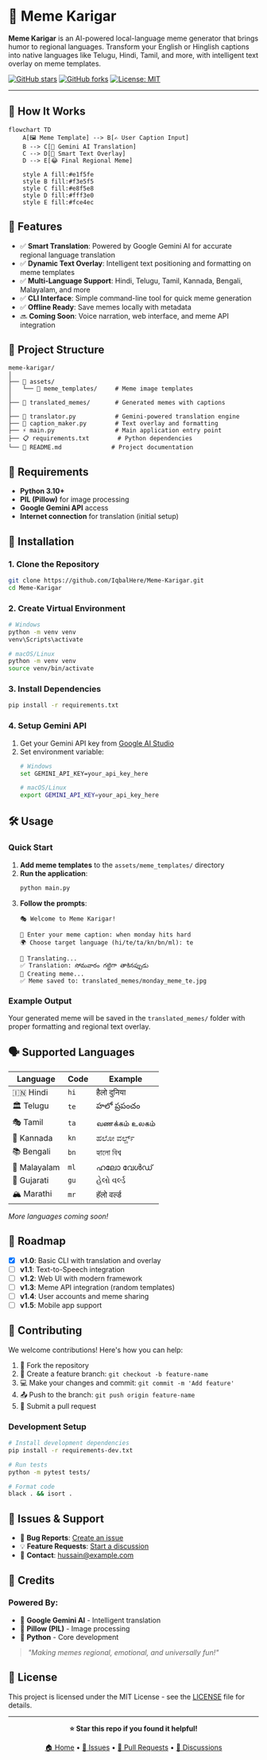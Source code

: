 # 🧠 Meme Karigar

**Meme Karigar** is an AI-powered local-language meme generator that brings humor to regional languages. Transform your English or Hinglish captions into native languages like Telugu, Hindi, Tamil, and more, with intelligent text overlay on meme templates.

[![GitHub stars](https://img.shields.io/github/stars/IqbalHere/Meme-Karigar?style=social)](https://github.com/IqbalHere/Meme-Karigar/stargazers)
[![GitHub forks](https://img.shields.io/github/forks/IqbalHere/Meme-Karigar?style=social)](https://github.com/IqbalHere/Meme-Karigar/network)
[![License: MIT](https://img.shields.io/badge/License-MIT-yellow.svg)](https://opensource.org/licenses/MIT)

---

## 📸 How It Works

```mermaid
flowchart TD
    A[🖼️ Meme Template] --> B[✍️ User Caption Input]
    B --> C[🤖 Gemini AI Translation]
    C --> D[🎨 Smart Text Overlay]
    D --> E[😂 Final Regional Meme]
    
    style A fill:#e1f5fe
    style B fill:#f3e5f5
    style C fill:#e8f5e8
    style D fill:#fff3e0
    style E fill:#fce4ec
```

## 🚀 Features

- ✅ **Smart Translation**: Powered by Google Gemini AI for accurate regional language translation
- ✅ **Dynamic Text Overlay**: Intelligent text positioning and formatting on meme templates
- ✅ **Multi-Language Support**: Hindi, Telugu, Tamil, Kannada, Bengali, Malayalam, and more
- ✅ **CLI Interface**: Simple command-line tool for quick meme generation
- ✅ **Offline Ready**: Save memes locally with metadata
- 🔜 **Coming Soon**: Voice narration, web interface, and meme API integration

## 📂 Project Structure

```
meme-karigar/
│
├── 📁 assets/
│   └── 📁 meme_templates/     # Meme image templates
│
├── 📁 translated_memes/       # Generated memes with captions
│
├── 🐍 translator.py           # Gemini-powered translation engine
├── 🎨 caption_maker.py        # Text overlay and formatting
├── ⚡ main.py                 # Main application entry point
├── 📋 requirements.txt        # Python dependencies
└── 📖 README.md              # Project documentation
```

## 🧠 Requirements

- **Python 3.10+**
- **PIL (Pillow)** for image processing
- **Google Gemini API** access
- **Internet connection** for translation (initial setup)

## 🔧 Installation

### 1. Clone the Repository
```bash
git clone https://github.com/IqbalHere/Meme-Karigar.git
cd Meme-Karigar
```

### 2. Create Virtual Environment
```bash
# Windows
python -m venv venv
venv\Scripts\activate

# macOS/Linux
python -m venv venv
source venv/bin/activate
```

### 3. Install Dependencies
```bash
pip install -r requirements.txt
```

### 4. Setup Gemini API
1. Get your Gemini API key from [Google AI Studio](https://makersuite.google.com/app/apikey)
2. Set environment variable:
   ```bash
   # Windows
   set GEMINI_API_KEY=your_api_key_here
   
   # macOS/Linux
   export GEMINI_API_KEY=your_api_key_here
   ```

## 🛠️ Usage

### Quick Start
1. **Add meme templates** to the `assets/meme_templates/` directory
2. **Run the application**:
   ```bash
   python main.py
   ```
3. **Follow the prompts**:
   ```
   🎭 Welcome to Meme Karigar!
   
   📝 Enter your meme caption: when monday hits hard
   🌍 Choose target language (hi/te/ta/kn/bn/ml): te
   
   🤖 Translating... 
   ✅ Translation: సోమవారం గట్టిగా తాకినప్పుడు
   🎨 Creating meme...
   ✅ Meme saved to: translated_memes/monday_meme_te.jpg
   ```

### Example Output
Your generated meme will be saved in the `translated_memes/` folder with proper formatting and regional text overlay.
## 🗣️ Supported Languages

| Language | Code | Example |
|----------|------|---------|
| 🇮🇳 Hindi | `hi` | हैलो दुनिया |
| 🏛️ Telugu | `te` | హలో ప్రపంచం |
| 🎭 Tamil | `ta` | வணக்கம் உலகம் |
| 🎵 Kannada | `kn` | ಹಲೋ ವರ್ಲ್ಡ್ |
| 📚 Bengali | `bn` | হ্যালো বিশ্ব |
| 🌴 Malayalam | `ml` | ഹലോ വേൾഡ് |
| 🦚 Gujarati | `gu` | હેલો વર્લ્ડ |
| 🏔️ Marathi | `mr` | हॅलो वर्ल्ड |

*More languages coming soon!*

## 📌 Roadmap

- [x] **v1.0**: Basic CLI with translation and overlay
- [ ] **v1.1**: Text-to-Speech integration
- [ ] **v1.2**: Web UI with modern framework
- [ ] **v1.3**: Meme API integration (random templates)
- [ ] **v1.4**: User accounts and meme sharing
- [ ] **v1.5**: Mobile app support

## 🤝 Contributing

We welcome contributions! Here's how you can help:

1. 🍴 Fork the repository
2. 🔧 Create a feature branch: `git checkout -b feature-name`
3. 💻 Make your changes and commit: `git commit -m 'Add feature'`
4. 📤 Push to the branch: `git push origin feature-name`
5. 🔄 Submit a pull request

### Development Setup
```bash
# Install development dependencies
pip install -r requirements-dev.txt

# Run tests
python -m pytest tests/

# Format code
black . && isort .
```

## 🐛 Issues & Support

- 🐛 **Bug Reports**: [Create an issue](https://github.com/IqbalHere/Meme-Karigar/issues)
- 💡 **Feature Requests**: [Start a discussion](https://github.com/IqbalHere/Meme-Karigar/discussions)
- 📧 **Contact**: [hussain@example.com](mailto:hussain@example.com)

## 🤖 Credits



### Powered By:
- 🧠 **Google Gemini AI** - Intelligent translation
- 🎨 **Pillow (PIL)** - Image processing
- 🐍 **Python** - Core development

> *"Making memes regional, emotional, and universally fun!"*

## 📜 License

This project is licensed under the MIT License - see the [LICENSE](LICENSE) file for details.

---

<div align="center">
  
**⭐ Star this repo if you found it helpful!**

[🏠 Home](https://github.com/IqbalHere/Meme-Karigar) • [🐛 Issues](https://github.com/IqbalHere/Meme-Karigar/issues) • [🔄 Pull Requests](https://github.com/IqbalHere/Meme-Karigar/pulls) • [💬 Discussions](https://github.com/IqbalHere/Meme-Karigar/discussions)

</div>
